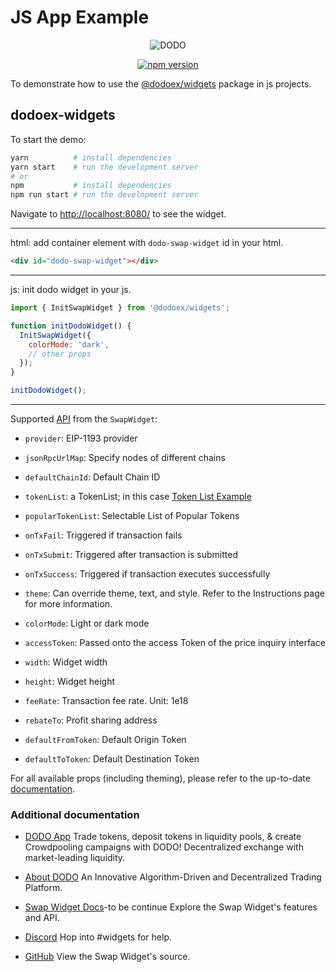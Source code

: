 # JS App Example
<p align="center">
  <a>
    <img src="https://i.postimg.cc/W4q937Db/Logo.png" alt="DODO" />
  </a>
</p>

<p align="center">
<a href="https://www.npmjs.com/package/@dodoex/widgets"><img src="https://img.shields.io/npm/v/@dodoex/widgets" alt="npm version" /></a>
<p>

To demonstrate how to use the [@dodoex/widgets](https://github.com/DODOEX/widgets) package in js projects.
## dodoex-widgets

To start the demo:

```bash
yarn          # install dependencies
yarn start    # run the development server
# or
npm           # install dependencies
npm run start # run the development server
```

Navigate to [http://localhost:8080/](http://localhost:8080/) to see the widget.

---

html: add container element with `dodo-swap-widget` id in your html.

```html
<div id="dodo-swap-widget"></div>
```
---

js: init dodo widget in your js.

```js
import { InitSwapWidget } from '@dodoex/widgets';

function initDodoWidget() {
  InitSwapWidget({
    colorMode: 'dark',
    // other props
  });
}

initDodoWidget();
```
---

Supported [API](https://docs.dodoex.io/english/developers/swap-widget/api) from the `SwapWidget`:

- `provider`: EIP-1193 provider
- `jsonRpcUrlMap`: Specify nodes of different chains
- `defaultChainId`: Default Chain ID

- `tokenList`: a TokenList; in this case [Token List Example](https://raw.githubusercontent.com/compound-finance/token-list/master/compound.tokenlist.json)
- `popularTokenList`: Selectable List of Popular Tokens

- `onTxFail`: Triggered if transaction fails
- `onTxSubmit`: Triggered after transaction is submitted
- `onTxSuccess`: Triggered if transaction executes successfully

- `theme`: Can override theme, text, and style. Refer to the Instructions page for more information.
- `colorMode`: Light or dark mode
- `accessToken`: Passed onto the access Token of the price inquiry interface
- `width`: Widget width
- `height`: Widget height
- `feeRate`: Transaction fee rate. Unit: 1e18
- `rebateTo`: Profit sharing address
- `defaultFromToken`: Default Origin Token
- `defaultToToken`: Default Destination Token

For all available props (including theming), please refer to the up-to-date [documentation](https://docs.dodoex.io/english/developers/swap-widget).

### Additional documentation

- [DODO App](https://app.dodoex.io/)
  Trade tokens, deposit tokens in liquidity pools, & create Crowdpooling campaigns with DODO! Decentralized exchange with market-leading liquidity.

- [About DODO](https://docs.dodoex.io/english/)
  An Innovative Algorithm-Driven and Decentralized Trading Platform.

- [Swap Widget Docs](https://docs.dodoex.io/english/)-to be continue
  Explore the Swap Widget's features and API.

- [Discord](https://discord.com/invite/tyKReUK)
  Hop into #widgets for help.

- [GitHub](https://github.com/DODOEX/widgets)
  View the Swap Widget's source.

